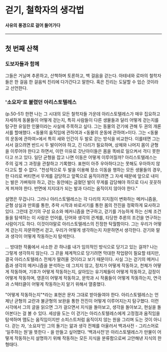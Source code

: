 # 걷기, 철학자의 생각법
#### 사유의 풍경으로 걸어 들어가다
---------------------

## 첫 번째 산책
### 도보자들과 함께 

그들은 거닐며 추론하고, 
산책하며 토론하고, 
백 걸음을 걷는다. 
아테네와 로마의 철학자들은
한 걸음 한 걸음씩 진리에 다가간다고 말한다.
혹은 진리는 도달할 수 업슨 것이라고 선언한다.

### '소요자'로 불렸던 아리스토텔레스 
(p.50-51) 한편 나는 그 시대의 모든 철학자들 가운데 아리스토텔레스가 매우 집요하고 자세하게 동물들이 어떻게 걷는지, 
특히 사람들이 다른 생물들과 달리 어떻게 걷는지를 탐구한 유일한 인물이라는 사실에 주목하고 싶다.
그는 동물의 걷기에 관해 두 권의 개론서를 할애했다. 
<동물의 움직임에 관하여과 <동물의 운동에 관하여>이다. 
그는 <동물의 운동에 관하여>에서 특히 새와 인간이 두 발로 걷는 방식을 비교한다. 
이를테면 그는 서서 걸으려면 반드시 두 발이어야 하고, 긴 다리가 필요하며, 상체와 나머지 몸이 균형을 이루어야 한다고 하면서,
이런 이유로 갓난아이들은 몸을 똑바로 일으켜서 걱디 못한다고 쓰고 있다.
일단 균형을 잡고 나면 이동은 어떻게 이루어질까?
아리스토텔레스는 주의 깊게 그 과정을 관찰하고 기록했다.
표현이 아주 우아하다고는 못해도 우아하지 않다고도 할 수 없다. 
"천성적으로 두 발을 이용해 장소 이동을 행하는 모든 생물들의 경우, 
한 다리로 버티면서 무게를 감당하고 앞쪽으로 움직이려면 그 자세 때문에 앞으로 내미는 발은 가벼워야 하고, 
걷는 동안에는 굽혔던 발이 무게를 감당해야 하므로 다시 꼿꼿하게 퍼져야 한다.
반면에 지지대가 되는 발과 다리는 움직이지 않아야 한다." 

설명은 무겁니다. 그러나 아리스토텔레스는 각 다리의 지지점이 변화하는 메커니즘을, 균형 상실과 만회를 통한, 추락 시작과 바로서기를 통한 몸의 전진을 정확하게 묘사하고 있다. 
그런데 걷기의 구성 요소와 메커니즘을 연구하고, 걷기를 가능하게 하는 신체 조건들을 탐색하는 이 사람은 언어를, 단어와 생각의 관계를, 타당한 추론의 조건을 연구하는 사람이기도 하다.
이것이야말로 아리스토텔레스의 진정한 탁월함이다.
그는 우리가 어떻게 걷는지 자문하면서 걷고, 우리가 어떻게 생각하는지 자문하면서 생각한다. 
걷기와 말과 생각이 어떻게 작동하는지 탐색한다. 

... 방대한 작품에서 사소한 끈 하나를 내가 임의적인 방식으로 당기고 있는 걸까? 
나는 그렇게 생각하지 않는다. 
그 끈을 체계적으로 당기려면 막대한 작업량이 필요할 테지만, 결국 아리스토텔레스 전체가 딸려올 것이라고 보기 때문이다. 
사실 그는 걷기의 메커니즘과 생각의 메커니즘을 분석하는 데 그치지 않고, 정치가 어떻게 작동하고, 천체가 어떻게 작동하며, 
기후가 어떻게 작동하는지, 살아있는 유기체들이 어떻게 작동하고, 감정이 어떻게 작동하며, 영혼이 어떻게 작동하고,
문학과 시 작품들이 어떻게 작동하는지, 연극과 스텍터클이 어떻게 작동하는지 알기 위해서 열중했다.

"어떻게 작동하는지"*라는 표현은 문자 그대로 받아들여야 한다. 
아리스토텔레스는 언제난 균형의 교란과 불균형의 보완을 통한 전진이 어떻게 이루어지는지 탐구했다. 
이런 시각에서 그의 글을 읽으면 그가 걸으면서 지식을 돌아보고, 생각을 돌아보고, 현실을 돌아본다는 걸 볼 수 있다.
세상을 도는 이 걷기는 아리스토텔레스에게 고정점과 움직임을 탐색하며 맴도는 움직임이지만 소피스트처럼 움직이지 않는 원을 그리며 도는 것이 아니다.
걷는 자, ‘소요자’인 그의 돌기는 앎과 생각 전체를 아울러서 백과사전 - 그리스어로 ‘일주하는 원’을 뜻한다 - 을 만들고 싶어했다. 
‘백과사전’은 아리스토텔레스가 만물이 어떻게 작동하는지 설명하기 위해 작동하는 모든 지식을 분류함으로써 고안해낸 지식의 한 형태다. 


